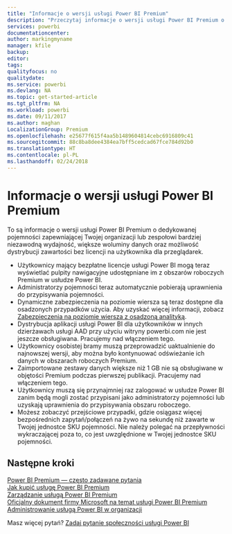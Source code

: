 ```yaml
---
title: "Informacje o wersji usługi Power BI Premium"
description: "Przeczytaj informacje o wersji usługi Power BI Premium o dedykowanej pojemności dla Twojej organizacji lub zespołu."
services: powerbi
documentationcenter: 
author: markingmyname
manager: kfile
backup: 
editor: 
tags: 
qualityfocus: no
qualitydate: 
ms.service: powerbi
ms.devlang: NA
ms.topic: get-started-article
ms.tgt_pltfrm: NA
ms.workload: powerbi
ms.date: 09/11/2017
ms.author: maghan
LocalizationGroup: Premium
ms.openlocfilehash: e25677f615f4aa5b1489604814cebc6916809c41
ms.sourcegitcommit: 88c8ba8dee4384ea7bff5cedcad67fce784d92b0
ms.translationtype: HT
ms.contentlocale: pl-PL
ms.lasthandoff: 02/24/2018
---
```

# <a name="power-bi-premium-release-notes"></a>Informacje o wersji usługi Power BI Premium
To są informacje o wersji usługi Power BI Premium o dedykowanej pojemności zapewniającej Twojej organizacji lub zespołowi bardziej niezawodną wydajność, większe woluminy danych oraz możliwość dystrybucji zawartości bez licencji na użytkownika dla przeglądarek.

* Użytkownicy mający bezpłatne licencje usługi Power BI mogą teraz wyświetlać pulpity nawigacyjne udostępniane im z obszarów roboczych Premium w usłudze Power BI.
* Administratorzy pojemności teraz automatycznie pobierają uprawnienia do przypisywania pojemności.
* Dynamiczne zabezpieczenia na poziomie wiersza są teraz dostępne dla osadzonych przypadków użycia. Aby uzyskać więcej informacji, zobacz [Zabezpieczenia na poziomie wiersza z osadzoną analityką](developer/embedded-row-level-security.md).
* Dystrybucja aplikacji usługi Power BI dla użytkowników w innych dzierżawach usługi AAD przy użyciu witryny powerbi.com nie jest jeszcze obsługiwana. Pracujemy nad włączeniem tego.
* Użytkownicy osobistej bramy muszą przeprowadzić uaktualnienie do najnowszej wersji, aby można było kontynuować odświeżanie ich danych w obszarach roboczych Premium.
* Zaimportowane zestawy danych większe niż 1 GB nie są obsługiwane w objętości Premium podczas pierwszej publikacji. Pracujemy nad włączeniem tego.
* Użytkownicy muszą się przynajmniej raz zalogować w usłudze Power BI zanim będą mogli zostać przypisani jako administratorzy pojemności lub uzyskają uprawnienia do przypisywania obszaru roboczego.
* Możesz zobaczyć przejściowe przypadki, gdzie osiągasz więcej bezpośrednich zapytań/połączeń na żywo na sekundę niż zawarte w Twojej jednostce SKU pojemności. Nie należy polegać na przepływności wykraczającej poza to, co jest uwzględnione w Twojej jednostce SKU pojemności.

## <a name="next-steps"></a>Następne kroki
[Power BI Premium — często zadawane pytania](service-premium-faq.md)  
[Jak kupić usługę Power BI Premium](service-admin-premium-purchase.md)  
[Zarządzanie usługą Power BI Premium](service-admin-premium-manage.md)  
[Oficjalny dokument firmy Microsoft na temat usługi Power BI Premium](https://aka.ms/pbipremiumwhitepaper)  
[Administrowanie usługą Power BI w organizacji](service-admin-administering-power-bi-in-your-organization.md)  

Masz więcej pytań? [Zadaj pytanie społeczności usługi Power BI](https://community.powerbi.com/)

